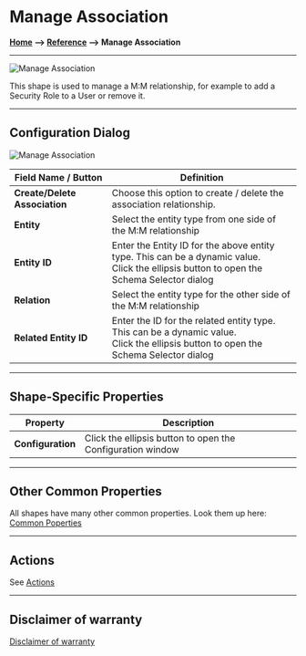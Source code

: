 # Manage Association

**[Home](/) --> [Reference](/ref) --> Manage Association**

---

![Manage Association](media/ManageAssociation.png)

This shape is used to manage a M:M relationship, for example to add a Security Role to a
User or remove it.

---

## Configuration Dialog

![Manage Association](media/ManageAssociation1.png)

| Field Name / Button | Definition|
|---------------------|-----------|
| **Create/Delete Association** | Choose this option to create / delete the association relationship.|
| **Entity**| Select the entity type from one side of the M:M relationship|
| **Entity ID** | Enter the Entity ID for the above entity type. This can be a dynamic value.<br>Click the ellipsis button to open the Schema Selector dialog |
| **Relation** | Select the entity type for the other side of the M:M relationship|
| **Related Entity ID** | Enter the ID for the related entity type. This can be a dynamic value.<br>Click the ellipsis button to open the Schema Selector dialog |

---

## Shape-Specific Properties

| Property | Description |
| -------- | ----------- |
| **Configuration** | Click the ellipsis button to open the Configuration window |

---

## Other Common Properties

All shapes have many other common properties. Look them up here: [Common Poperties](common/README.md)

---

## Actions

See [Actions](common/Actions.md)

---

## Disclaimer of warranty

[Disclaimer of warranty](../guides/common/DisclaimerOfWarranty.md)
